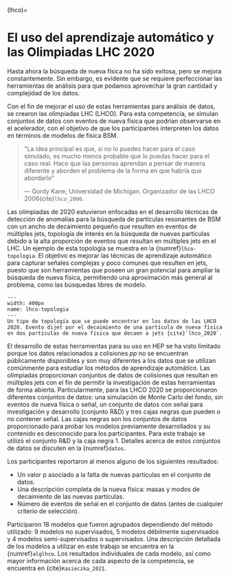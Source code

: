 (lhco)=
# El uso del aprendizaje automático y las Olimpiadas LHC 2020
Hasta ahora la búsqueda de nueva física no ha sido exitosa, pero se mejora constantemente. Sin embargo, es evidente que se requiere perfeccionar las herramientas de análisis para que podamos aprovechar la gran cantidad y complejidad de los datos.

Con el fin de mejorar el uso de estas herramientas para análisis de datos, se crearon las olimpiadas LHC (LHCO). Para esta competencia, se simulan conjuntos de datos con eventos de nueva física que podrían observarse en el acelerador, con el objetivo de que los participantes interpreten los datos en términos de modelos de física BSM.

> "La idea principal es que, si no lo puedes hacer para el caso simulado, es mucho menos probable que lo puedas hacer para el caso real. Hace que las personas aprendan a pensar de manera diferente y aborden el problema de la forma en que habría que abordarlo" 
> 
> — Gordy Kane, Universidad de Michigan. Organizador de las LHCO 2006{cite}`lhco_2006`.

Las olimpiadas de 2020 estuvieron enfocadas en el desarrollo técnicas de detección de anomalías para la búsqueda de partículas resonantes de BSM con un ancho de decaimiento pequeño que resulten en eventos de múltiples jets, topología de interés en la búsqueda de nuevas partículas debido a la alta proporción de eventos que resultan en múltiples jets en el LHC. Un ejemplo de esta topología se muestra en la {numref}`lhco-topologia`. El objetivo es mejorar las técnicas de aprendizaje automático para capturar señales complejas y poco comunes que resulten en jets, puesto que son herramientas que poseen un gran potencial para ampliar la búsqueda de nueva física, permitiendo una aproximación más general al problema, como las búsquedas libres de modelo.  

```{figure} ./../../figuras/lhco-topologia.png
---
width: 400px
name: lhco-topologia
---
Un tipo de topología que se puede encontrar en los datos de las LHCO 2020. Evento dijet por el decaimiento de una partícula de nueva física en dos partículas de nueva física que decaen a jets {cite}`lhco_2020`.
```

El desarrollo de estas herramientas para su uso en HEP se ha visto limitado porque los datos relacionados a colisiones *pp* no se encuentran públicamente disponibles y son muy diferentes a los datos que se utilizan comúnmente para estudiar los métodos de aprendizaje automático. Las olimpiadas proporcionan conjuntos de datos de colisiones que resultan en múltiples jets con el fin de permitir la investigación de estas herramientas de forma abierta. Particularmente, para las LHCO 2020 se proporcionaron diferentes conjuntos de datos: una simulación de Monte Carlo del fondo, sin eventos de nueva física o señal, un conjunto de datos con señal para investigación y desarrollo (conjunto R&D) y tres cajas negras que pueden o no contener señal. Las cajas negras son los conjuntos de datos proporcionado para probar los modelos previamente desarrollados y su contenido es desconocido para los participantes. Para este trabajo se utilizó el conjunto R&D y la caja negra 1. Detalles acerca de estos conjuntos de datos se discuten en la {numref}`datos`.

Los participantes reportaron al menos alguno de los siguientes resultados:
- Un valor p asociado a la falta de nuevas partículas en el conjunto de datos.
- Una descripción completa de la nueva física: masas y modos de decaimiento de las nuevas partículas.
- Número de eventos de señal en el conjunto de datos (antes de cualquier criterio de selección).

Participaron 18 modelos que fueron agrupados dependiendo del método utilizado: 9 modelos no supervisados, 5 modelos débilmente supervisados y 4 modelos semi-supervisados o supervisados. Una descripción detallada de los modelos a utilizar en este trabajo se encuentra en la {numref}`alglhco`. Los resultados individuales de cada modelo, así como mayor información acerca de cada aspecto de la competencia, se encuentra en {cite}`Kasieczka_2021`.